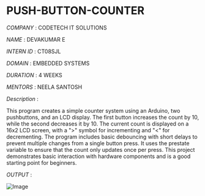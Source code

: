 # PUSH-BUTTON-COUNTER

*COMPANY* : CODETECH IT SOLUTIONS

*NAME* : DEVAKUMAR E

*INTERN ID* : CT08SJL

*DOMAIN* : EMBEDDED SYSTEMS

*DURATION* : 4 WEEKS

*MENTORS* : NEELA SANTOSH

*Description* :

This program creates a simple counter system using an Arduino, two pushbuttons, and an LCD display. The first button increases the count by 10, while the second decreases it by 10. The current count is displayed on a 16x2 LCD screen, with a ">" symbol for incrementing and "<" for decrementing. The program includes basic debouncing with short delays to prevent multiple changes from a single button press. It uses the prestate variable to ensure that the count only updates once per press. This project demonstrates basic interaction with hardware components and is a good starting point for beginners.

*OUTPUT* :

![Image](https://github.com/user-attachments/assets/ade11912-7fc9-4914-8b01-46cbdb173550)

